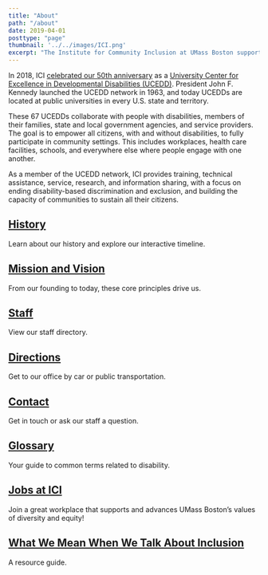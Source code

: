 ```yaml
---
title: "About"
path: "/about"
date: 2019-04-01
posttype: "page"
thumbnail: '../../images/ICI.png'
excerpt: "The Institute for Community Inclusion at UMass Boston supports the rights of children and adults with disabilities to participate in all aspects of society. As practitioners, researchers, and teachers, we form partnerships with individuals, families, and service agencies. Together we advocate for personal choice, self-determination, and social and economic justice."
---
```




<p> In 2018, ICI <a href="http://50.communityinclusion.org/">celebrated our 50th anniversary</a> as a <a href="https://www.aucd.org/template/index.cfm">University Center for Excellence in Developmental Disabilities (UCEDD)</a>. President John F. Kennedy launched the UCEDD network in 1963, and today UCEDDs are located at public universities in every U.S. state and territory. </p>
<p>These 67 UCEDDs collaborate with people with disabilities, members of their families, state and local government agencies, and service providers. The goal is to empower all citizens, with and without disabilities, to fully participate in community settings. This includes workplaces, health care facilities, schools, and everywhere else where people engage with one another.</p> 
<p>As a member of the UCEDD network, ICI provides training, technical assistance, service, research, and information sharing, with a focus on ending disability-based discrimination and exclusion, and building the capacity of communities to sustain all their citizens.</p>

</div>


<div class="row mb-4">
<div class="col-md-4 col-sm-12 mb-4 d-flex align-self-stretch">
<div class="card w-100">
<div class="card-body">
 
<h2 class="card-title"><a class="link dt w-100 mt-2 dark-blue" href="/about/history">History</a></h2>

<p class="card-text">Learn about our history and explore our interactive timeline.</p>   
</div>
</div>
</div>

<div class="col-md-4 col-sm-12 mb-4 d-flex align-self-stretch">
<div class="card w-100">
<div class="card-body">

<h2 class="card-title"><a href="/about/mission" class="link dt w-100 mt-2 dark-blue">Mission and Vision</a></h2>

<p class="card-text">From our founding to today, these core principles drive us.</p>  
</div>
</div>
</div>

<div class="col-md-4 col-sm-12 mb-4 d-flex align-self-stretch">
<div class="card w-100">
<div class="card-body">

<h2 class="card-title"><a class="dark-blue" href="/about/staff-directory">Staff</a></h2>

<p class="card-text">View our staff directory.</p> 
</div>
</div>
</div>


<div class="col-md-4 col-sm-12 mb-4 d-flex align-self-stretch">
<div class="card w-100">
<div class="card-body">
    <h2 class="card-title"><a class="link dt w-100 mt-2 dark-blue" href="/about/directions">Directions</a></h2>
     <p class="card-text">Get to our office by car or public transportation. </p>  
   </div>
</div>
</div>

<div class="col-md-4 col-sm-12 mb-4 d-flex align-self-stretch">
<div class="card w-100">
<div class="card-body">
    <h2 class="card-title"> 
    <a class="link dt w-100 mt-2 dark-blue" href="/about/contact">Contact</a></h2>
   <p class="card-text">Get in touch or ask our staff a question. </p>
  </div>
</div>
</div>


<div class="col-md-4 col-sm-12 mb-4 d-flex align-self-stretch">
<div class="card w-100">
<div class="card-body">
        
   <h2 class="card-title"><a class="link dt w-100 mt-2 dark-blue" href="/about/glossary">Glossary</a></h2>
       <p class="card-text">Your guide to common terms related to disability.</p> 
</div>
</div>
</div>

<div class="col-md-4 col-sm-12 mb-4 d-flex align-self-stretch">
<div class="card w-100">
<div class="card-body">
        
   <h2 class="card-title"><a class="link dt w-100 mt-2 dark-blue" href="/jobs">Jobs at ICI</a></h2>
       <p class="card-text"> Join a great workplace that supports and advances UMass Boston’s values of diversity and equity!</p> 
</div>
</div>
</div>


<div class="col-md-4 col-sm-12 mb-4 d-flex align-self-stretch">
<div class="card w-100">
<div class="card-body">

<h2 class="card-title"><a class="link dt w-100 mt-2 dark-blue" href="/about/what-we-mean-when-we-talk-about-inclusion">What We Mean When We Talk About Inclusion</a></h2>

<p class="card-text">A resource guide.</p>   
</div>
</div>
</div>
</div>